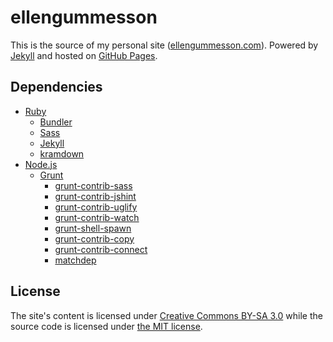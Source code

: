 # ellengummesson

This is the source of my personal site ([ellengummesson.com](http://ellengummesson.com)). Powered by [Jekyll](http://jekyllrb.com/) and hosted on [GitHub Pages](http://pages.github.com/).

## Dependencies

- [Ruby](http://www.ruby-lang.org/)
    - [Bundler](http://bundler.io/)
    - [Sass](http://sass-lang.com/)
    - [Jekyll](http://www.jekyllrb.com/)
    - [kramdown](http://kramdown.rubyforge.org/)
- [Node.js](http://nodejs.org/)
    - [Grunt](http://gruntjs.com/)
        - [grunt-contrib-sass](https://npmjs.org/package/grunt-contrib-sass)
        - [grunt-contrib-jshint](https://npmjs.org/package/grunt-contrib-jshiny)
        - [grunt-contrib-uglify](https://npmjs.org/package/grunt-contrib-uglify)
        - [grunt-contrib-watch](https://npmjs.org/package/grunt-contrib-watch)
        - [grunt-shell-spawn](https://npmjs.org/package/grunt-shell-spawn)
        - [grunt-contrib-copy](https://npmjs.org/package/grunt-contrib-copy)
        - [grunt-contrib-connect](https://npmjs.org/package/grunt-contrib-connect)
        - [matchdep](https://npmjs.org/package/matchdep)

## License

The site's content is licensed under [Creative Commons BY-SA 3.0](http://creativecommons.org/licenses/by-sa/3.0/) while the source code is licensed under [the MIT license](http://opensource.org/licenses/MIT).
